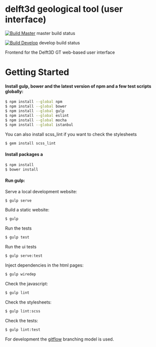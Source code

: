 # delft3d geological tool (user interface)


[![Build Master](https://travis-ci.org/openearth/delft3d-gt-ui.svg?branch=master)](https://travis-ci.org/openearth/delft3d-gt-ui)  master build status

[![Build Develop](https://travis-ci.org/openearth/delft3d-gt-ui.svg?branch=develop)](https://travis-ci.org/openearth/delft3d-gt-ui) develop build status


Frontend for the Delft3D GT web-based user interface

# Getting Started

#### Install gulp, bower and the latest version of npm and a few test scripts globally:

```sh
$ npm install --global npm
$ npm install --global bower
$ npm install --global gulp
$ npm install --global eslint
$ npm install --global mocha
$ npm install --global istanbul
```

You can also install scss_lint if you want to check the stylesheets
```sh
$ gem install scss_lint
```

#### Install packages a
```sh
$ npm install
$ bower install
```

#### Run gulp:

Serve a local development website:
```sh
$ gulp serve
```

Build a static website:
```sh
$ gulp
```

Run the tests
```sh
$ gulp test
```

Run the ui tests
```sh
$ gulp serve:test
```

Inject dependencies in the html pages:
```sh
$ gulp wiredep
```

Check the javascript:
```sh
$ gulp lint
```

Check the stylesheets:
```sh
$ gulp lint:scss
```

Check the tests:
```sh
$ gulp lint:test
```


For development the [gitflow](http://nvie.com/posts/a-successful-git-branching-model) branching model is used.
